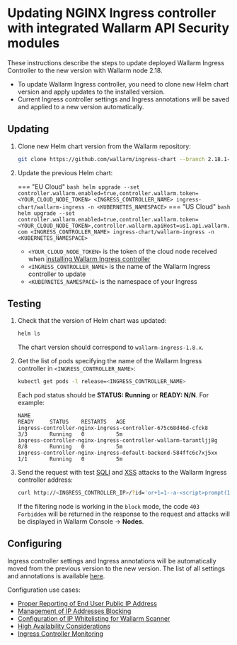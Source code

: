 # Updating NGINX Ingress controller with integrated Wallarm API Security modules

These instructions describe the steps to update deployed Wallarm Ingress Controller to the new version with Wallarm node 2.18.

* To update Wallarm Ingress controller, you need to clone new Helm chart version and apply updates to the installed version.
* Current Ingress controller settings and Ingress annotations will be saved and applied to a new version automatically.

## Updating

1. Clone new Helm chart version from the Wallarm repository:

    ```bash
    git clone https://github.com/wallarm/ingress-chart --branch 2.18.1-8 --single-branch
    ```
2. Update the previous Helm chart:

    === "EU Cloud"
        ``` bash
        helm upgrade --set controller.wallarm.enabled=true,controller.wallarm.token=<YOUR_CLOUD_NODE_TOKEN> <INGRESS_CONTROLLER_NAME> ingress-chart/wallarm-ingress -n <KUBERNETES_NAMESPACE>
        ```
    === "US Cloud"
        ``` bash
        helm upgrade --set controller.wallarm.enabled=true,controller.wallarm.token=<YOUR_CLOUD_NODE_TOKEN>,controller.wallarm.apiHost=us1.api.wallarm.com <INGRESS_CONTROLLER_NAME> ingress-chart/wallarm-ingress -n <KUBERNETES_NAMESPACE>
        ```

    * `<YOUR_CLOUD_NODE_TOKEN>` is the token of the cloud node received when [installing Wallarm Ingress controller](../admin-en/installation-kubernetes-en.md)
    * `<INGRESS_CONTROLLER_NAME>` is the name of the Wallarm Ingress controller to update
    * `<KUBERNETES_NAMESPACE>` is the namespace of your Ingress

## Testing

1. Check that the version of Helm chart was updated:

    ```bash
    helm ls
    ```

    The chart version should correspond to `wallarm-ingress-1.8.x`.
2. Get the list of pods specifying the name of the Wallarm Ingress controller in `<INGRESS_CONTROLLER_NAME>`:
    
    ``` bash
    kubectl get pods -l release=<INGRESS_CONTROLLER_NAME>
    ```

    Each pod status should be **STATUS: Running** or **READY: N/N**. For example:

    ```
    NAME                                                              READY     STATUS    RESTARTS   AGE
    ingress-controller-nginx-ingress-controller-675c68d46d-cfck8      3/3       Running   0          5m
    ingress-controller-nginx-ingress-controller-wallarm-tarantljj8g   8/8       Running   0          5m
    ingress-controller-nginx-ingress-default-backend-584ffc6c7xj5xx   1/1       Running   0          5m
    ```

3. Send the request with test [SQLI](../attacks-vulns-list.md#sql-injection) and [XSS](../attacks-vulns-list.md#crosssite-scripting-xss) attacks to the Wallarm Ingress controller address:

    ```bash
    curl http://<INGRESS_CONTROLLER_IP>/?id='or+1=1--a-<script>prompt(1)</script>'
    ```

    If the filtering node is working in the `block` mode, the code `403 Forbidden` will be returned in the response to the request and attacks will be displayed in Wallarm Console → **Nodes**.

## Configuring

Ingress controller settings and Ingress annotations will be automatically moved from the previous version to the new version. The list of all settings and annotations is available [here](../admin-en/configure-kubernetes-en.md).

Configuration use cases:

* [Proper Reporting of End User Public IP Address](../admin-en/configuration-guides/wallarm-ingress-controller/best-practices/report-public-user-ip.md)
* [Management of IP Addresses Blocking](../admin-en/configuration-guides/wallarm-ingress-controller/best-practices/block-ip-addresses.md)
* [Configuration of IP Whitelisting for Wallarm Scanner](../admin-en/configuration-guides/wallarm-ingress-controller/best-practices/whitelist-wallarm-ip-addresses.md)
* [High Availability Considerations](../admin-en/configuration-guides/wallarm-ingress-controller/best-practices/high-availability-considerations.md)
* [Ingress Controller Monitoring](../admin-en/configuration-guides/wallarm-ingress-controller/best-practices/ingress-controller-monitoring.md)
